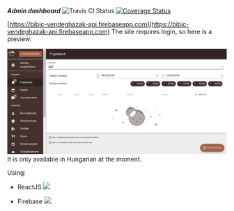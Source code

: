 ***Admin dashboard*** ![Travis CI Status](https://travis-ci.org/bibic-vendeghazak/admin.svg?branch=develop) [![Coverage Status](https://coveralls.io/repos/github/bibic-vendeghazak/admin/badge.svg?branch=develop)](https://coveralls.io/github/bibic-vendeghazak/admin?branch=develop)

[https://bibic-vendeghazak-api.firebaseapp.com](https://bibic-vendeghazak-api.firebaseapp.com)
The site requires login, so here is a preview:


![](https://raw.githubusercontent.com/bibic-vendeghazak/admin/master/preview/preview-2018-08-20.png)
It is only available in Hungarian at the moment.

Using:
- ReactJS [<img src="https://upload.wikimedia.org/wikipedia/commons/thumb/a/a7/React-icon.svg/640px-React-icon.svg.png" width=24>
](https://facebook.github.io/react/) 

- Firebase [<img src="https://firebase.google.com/_static/images/firebase/touchicon-180.png" width=20>](firebase.google.com)
